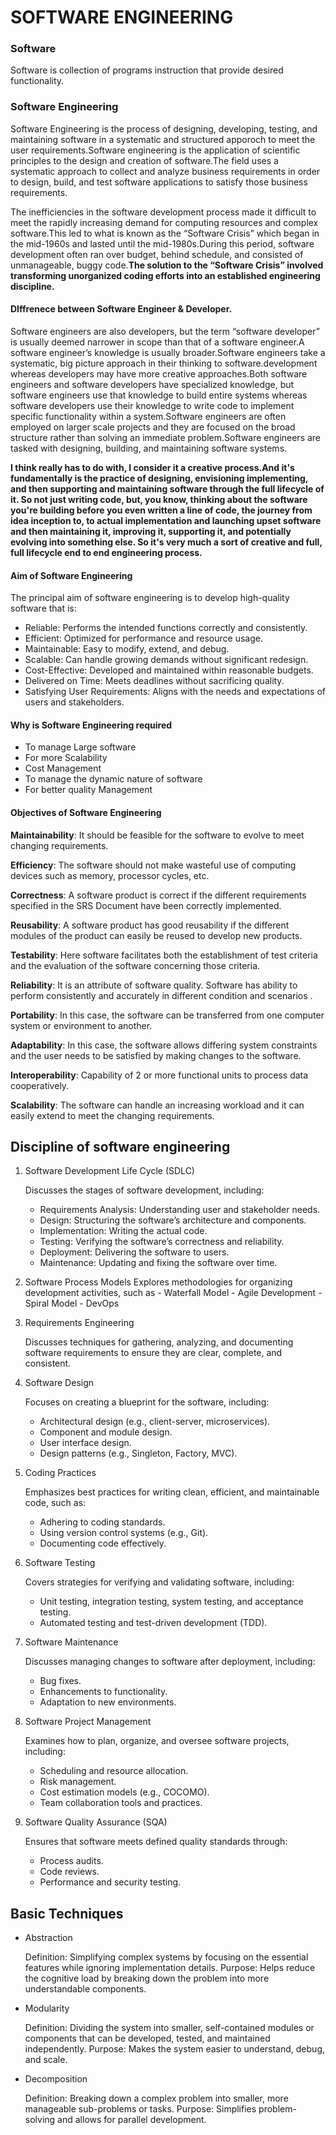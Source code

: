 # SOFTWARE ENGINEERING

### Software

Software is collection of programs instruction that provide desired functionality.

### Software Engineering

Software Engineering is the process of designing, developing, testing, and maintaining software in a systematic and structured apporoch to meet the user requirements.Software engineering is the application of scientific principles to the design and creation of software.The field uses a systematic approach to collect and analyze business requirements in order to design, build, and test software applications to satisfy those business requirements.

The inefficiencies in the software development process made it difficult to meet the rapidly increasing demand for computing resources and complex software.This led to what is known as the “Software Crisis” which began in the mid-1960s and
lasted until the mid-1980s.During this period, software development often ran over budget, behind schedule, and consisted of unmanageable, buggy code.**The solution to the “Software Crisis” involved transforming unorganized coding efforts into an established engineering discipline.**

#### DIffrenece between Software Engineer & Developer.

Software engineers are also developers, but the term “software developer” is usually
deemed narrower in scope than that of a software engineer.A software engineer’s knowledge is usually broader.Software engineers take a systematic, big picture approach in their thinking to software.development whereas developers may have more creative approaches.Both software engineers and software developers have specialized knowledge, but software engineers use that knowledge to build entire systems whereas software developers use their knowledge to write code to implement specific functionality within a system.Software engineers are often employed on larger scale projects and they are focused on the broad structure rather than solving an immediate problem.Software engineers are tasked with designing, building, and maintaining software systems.

**I think really has to do with, I consider it a creative process.And it's fundamentally is the practice of designing, envisioning implementing, and then supporting and maintaining software through the full lifecycle of it. So not just writing code, but, you know, thinking about the software you're building before you even written a line of code, the  journey from idea inception to, to actual implementation and launching upset software and then maintaining it, improving it, supporting it, and potentially evolving into something else. So it's very much a sort of creative and full, full lifecycle end to end engineering process.**

#### Aim of Software Engineering
The principal aim of software engineering is to develop high-quality software that is:

- Reliable: Performs the intended functions correctly and consistently.
- Efficient: Optimized for performance and resource usage.
- Maintainable: Easy to modify, extend, and debug.
- Scalable: Can handle growing demands without significant redesign.
- Cost-Effective: Developed and maintained within reasonable budgets.
- Delivered on Time: Meets deadlines without sacrificing quality.
- Satisfying User Requirements: Aligns with the needs and expectations of users and stakeholders.

#### Why is Software Engineering required
- To manage Large software
- For more Scalability
- Cost Management
- To manage the dynamic nature of software
- For better quality Management


#### Objectives of Software Engineering

**Maintainability**: It should be feasible for the software to evolve to meet changing requirements.

**Efficiency**: The software should not make wasteful use of computing devices such as memory, processor cycles, etc.

**Correctness**: A software product is correct if the different requirements specified in the SRS Document have been correctly implemented.

**Reusability**: A software product has good reusability if the different modules of the product can easily be reused to develop new products.

**Testability**: Here software facilitates both the establishment of test criteria and the evaluation of the software concerning those criteria.

**Reliability**: It is an attribute of software quality. Software has ability to perform consistently and accurately in different condition and scenarios . 

**Portability**: In this case, the software can be transferred from one computer system or environment to another.

**Adaptability**: In this case, the software allows differing system constraints and the user needs to be satisfied by making changes to the software.

**Interoperability**: Capability of 2 or more functional units to process data cooperatively.

**Scalability**: The software can handle an increasing workload and it can easily extend to meet the changing requirements.

## Discipline of software engineering

1. Software Development Life Cycle (SDLC)

    Discusses the stages of software development, including:
      -  Requirements Analysis: Understanding user and stakeholder needs.
      -  Design: Structuring the software’s architecture and components.
      -  Implementation: Writing the actual code.
      -  Testing: Verifying the software’s correctness and reliability.
      -  Deployment: Delivering the software to users.
      -  Maintenance: Updating and fixing the software over time.

2. Software Process Models
    Explores methodologies for organizing development activities, such as 
       -  Waterfall Model
       -  Agile Development
       -  Spiral Model
       -  DevOps

4. Requirements Engineering

    Discusses techniques for gathering, analyzing, and documenting software requirements to ensure they are clear, complete, and consistent.

5. Software Design

    Focuses on creating a blueprint for the software, including:
   
      -  Architectural design (e.g., client-server, microservices).
      -  Component and module design.
      -  User interface design.
      -  Design patterns (e.g., Singleton, Factory, MVC).

7. Coding Practices

    Emphasizes best practices for writing clean, efficient, and maintainable code, such as:
      -  Adhering to coding standards.
      -  Using version control systems (e.g., Git).
      -  Documenting code effectively.

8. Software Testing

    Covers strategies for verifying and validating software, including:
     -   Unit testing, integration testing, system testing, and acceptance testing.
     -   Automated testing and test-driven development (TDD).

9. Software Maintenance

    Discusses managing changes to software after deployment, including:
    -    Bug fixes.
    -    Enhancements to functionality.
    -    Adaptation to new environments.

10. Software Project Management

    Examines how to plan, organize, and oversee software projects, including:
     -   Scheduling and resource allocation.
     -   Risk management.
     -  Cost estimation models (e.g., COCOMO).
     -   Team collaboration tools and practices.

11. Software Quality Assurance (SQA)

    Ensures that software meets defined quality standards through:
     -   Process audits.
     -   Code reviews.
     -   Performance and security testing.

## Basic Techniques
- Abstraction

    Definition: Simplifying complex systems by focusing on the essential features while ignoring implementation details.
    Purpose: Helps reduce the cognitive load by breaking down the problem into more understandable components.

- Modularity

    Definition: Dividing the system into smaller, self-contained modules or components that can be developed, tested, and maintained independently.
    Purpose: Makes the system easier to understand, debug, and scale.
  
- Decomposition

    Definition: Breaking down a complex problem into smaller, more manageable sub-problems or tasks.
    Purpose: Simplifies problem-solving and allows for parallel development.

